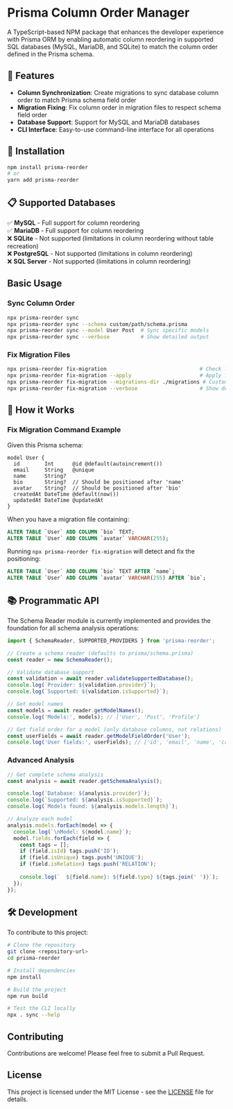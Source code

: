 # Prisma Column Order Manager

A TypeScript-based NPM package that enhances the developer experience with Prisma ORM by enabling automatic column reordering in supported SQL databases (MySQL, MariaDB, and SQLite) to match the column order defined in the Prisma schema.

## 🎯 Features
- **Column Synchronization**: Create migrations to sync database column order to match Prisma schema field order
- **Migration Fixing**: Fix column order in migration files to respect schema field order
- **Database Support**: Support for MySQL and MariaDB databases
- **CLI Interface**: Easy-to-use command-line interface for all operations

## 🚀 Installation

```bash
npm install prisma-reorder
# or
yarn add prisma-reorder
```

## 📋 Supported Databases

✅ **MySQL** - Full support for column reordering  
✅ **MariaDB** - Full support for column reordering  
❌ **SQLite** - Not supported (limitations in column reordering without table recreation)  
❌ **PostgreSQL** - Not supported (limitations in column reordering)  
❌ **SQL Server** - Not supported (limitations in column reordering)

## Basic Usage

### Sync Column Order
```bash
npx prisma-reorder sync
npx prisma-reorder sync --schema custom/path/schema.prisma
npx prisma-reorder sync --model User Post  # Sync specific models
npx prisma-reorder sync --verbose          # Show detailed output
```

### Fix Migration Files
```bash
npx prisma-reorder fix-migration                              # Check latest migration for column order issues
npx prisma-reorder fix-migration --apply                      # Apply fixes directly to migration file
npx prisma-reorder fix-migration --migrations-dir ./migrations # Custom migrations directory
npx prisma-reorder fix-migration --verbose                    # Show detailed output
```

## 🔧 How it Works

### Fix Migration Command Example

Given this Prisma schema:

```prisma
model User {
  id        Int      @id @default(autoincrement())
  email     String   @unique
  name      String?
  bio       String?  // Should be positioned after 'name'
  avatar    String?  // Should be positioned after 'bio'
  createdAt DateTime @default(now())
  updatedAt DateTime @updatedAt
}
```

When you have a migration file containing:

```sql
ALTER TABLE `User` ADD COLUMN `bio` TEXT;
ALTER TABLE `User` ADD COLUMN `avatar` VARCHAR(255);
```

Running `npx prisma-reorder fix-migration` will detect and fix the positioning:

```sql
ALTER TABLE `User` ADD COLUMN `bio` TEXT AFTER `name`;
ALTER TABLE `User` ADD COLUMN `avatar` VARCHAR(255) AFTER `bio`;
```

## 📚 Programmatic API

The Schema Reader module is currently implemented and provides the foundation for all schema analysis operations:

```typescript
import { SchemaReader, SUPPORTED_PROVIDERS } from 'prisma-reorder';

// Create a schema reader (defaults to prisma/schema.prisma)
const reader = new SchemaReader();

// Validate database support
const validation = await reader.validateSupportedDatabase();
console.log(`Provider: ${validation.provider}`);
console.log(`Supported: ${validation.isSupported}`);

// Get model names
const models = await reader.getModelNames();
console.log('Models:', models); // ['User', 'Post', 'Profile']

// Get field order for a model (only database columns, not relations)
const userFields = await reader.getModelFieldOrder('User');
console.log('User fields:', userFields); // ['id', 'email', 'name', 'createdAt']
```

### Advanced Analysis

```typescript
// Get complete schema analysis
const analysis = await reader.getSchemaAnalysis();

console.log(`Database: ${analysis.provider}`);
console.log(`Supported: ${analysis.isSupported}`);
console.log(`Models found: ${analysis.models.length}`);

// Analyze each model
analysis.models.forEach(model => {
  console.log(`\nModel: ${model.name}`);
  model.fields.forEach(field => {
    const tags = [];
    if (field.isId) tags.push('ID');
    if (field.isUnique) tags.push('UNIQUE');
    if (field.isRelation) tags.push('RELATION');
    
    console.log(`  ${field.name}: ${field.type} ${tags.join(' ')}`);
  });
});
```

## 🛠️ Development

To contribute to this project:

```bash
# Clone the repository
git clone <repository-url>
cd prisma-reorder

# Install dependencies
npm install

# Build the project
npm run build

# Test the CLI locally
npx . sync --help
```

## Contributing

Contributions are welcome! Please feel free to submit a Pull Request.

## License

This project is licensed under the MIT License - see the [LICENSE](LICENSE) file for details.

